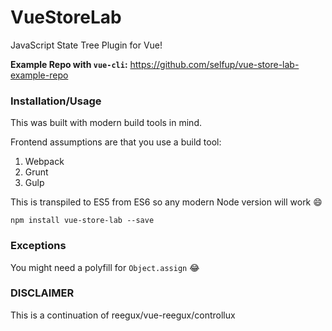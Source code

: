 # VueStoreLab

JavaScript State Tree Plugin for Vue!

**Example Repo with `vue-cli`:** https://github.com/selfup/vue-store-lab-example-repo

### Installation/Usage

This was built with modern build tools in mind.

Frontend assumptions are that you use a build tool:
1. Webpack
2. Grunt
3. Gulp

This is transpiled to ES5 from ES6 so any modern Node version will work :smile:

`npm install vue-store-lab --save`

### Exceptions

You might need a polyfill for `Object.assign` :joy:

### DISCLAIMER

This is a continuation of reegux/vue-reegux/controllux
